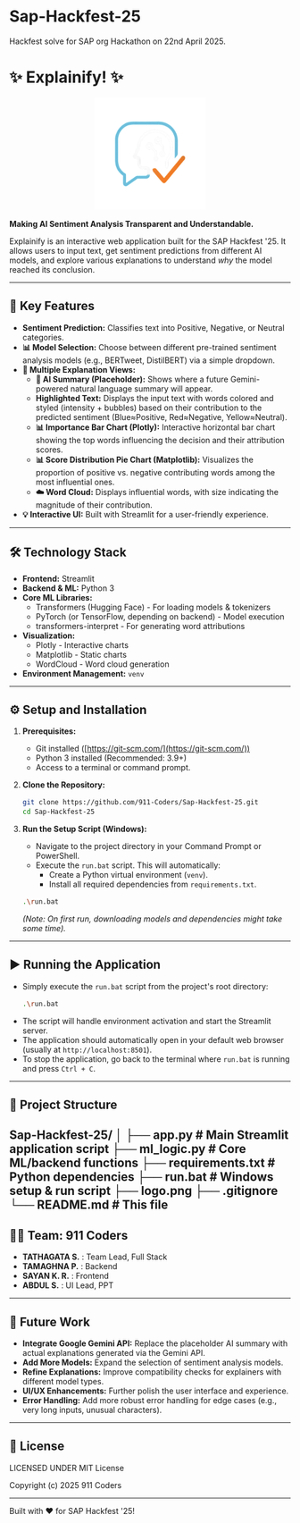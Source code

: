 # Sap-Hackfest-25
Hackfest solve for SAP org Hackathon on 22nd April 2025.

# ✨ Explainify! ✨

<p align="center">
  <img src="logo.png" alt="Explainify Logo" width="200"/>
</p>

**Making AI Sentiment Analysis Transparent and Understandable.**

Explainify is an interactive web application built for the SAP Hackfest '25. It allows users to input text, get sentiment predictions from different AI models, and explore various explanations to understand *why* the model reached its conclusion.

---

## 🚀 Key Features

*   **Sentiment Prediction:** Classifies text into Positive, Negative, or Neutral categories.
*   **📊 Model Selection:** Choose between different pre-trained sentiment analysis models (e.g., BERTweet, DistilBERT) via a simple dropdown.
*   **💬 Multiple Explanation Views:**
    *   **📝 AI Summary (Placeholder):** Shows where a future Gemini-powered natural language summary will appear.
    *   **Highlighted Text:** Displays the input text with words colored and styled (intensity + bubbles) based on their contribution to the predicted sentiment (Blue≈Positive, Red≈Negative, Yellow≈Neutral).
    *   **📊 Importance Bar Chart (Plotly):** Interactive horizontal bar chart showing the top words influencing the decision and their attribution scores.
    *   **📊 Score Distribution Pie Chart (Matplotlib):** Visualizes the proportion of positive vs. negative contributing words among the most influential ones.
    *   **☁️ Word Cloud:** Displays influential words, with size indicating the magnitude of their contribution.
*   **💡 Interactive UI:** Built with Streamlit for a user-friendly experience.

---

## 🛠️ Technology Stack

*   **Frontend:** Streamlit
*   **Backend & ML:** Python 3
*   **Core ML Libraries:**
    *   Transformers (Hugging Face) - For loading models & tokenizers
    *   PyTorch (or TensorFlow, depending on backend) - Model execution
    *   transformers-interpret - For generating word attributions
*   **Visualization:**
    *   Plotly - Interactive charts
    *   Matplotlib - Static charts
    *   WordCloud - Word cloud generation
*   **Environment Management:** `venv`

---

## ⚙️ Setup and Installation

1.  **Prerequisites:**
    *   Git installed ([https://git-scm.com/](https://git-scm.com/))
    *   Python 3 installed (Recommended: 3.9+)
    *   Access to a terminal or command prompt.

2.  **Clone the Repository:**
    ```bash
    git clone https://github.com/911-Coders/Sap-Hackfest-25.git
    cd Sap-Hackfest-25
    ```

3.  **Run the Setup Script (Windows):**
    *   Navigate to the project directory in your Command Prompt or PowerShell.
    *   Execute the `run.bat` script. This will automatically:
        *   Create a Python virtual environment (`venv`).
        *   Install all required dependencies from `requirements.txt`.
    ```bash
    .\run.bat
    ```
    *(Note: On first run, downloading models and dependencies might take some time).*

---

## ▶️ Running the Application

*   Simply execute the `run.bat` script from the project's root directory:
    ```bash
    .\run.bat
    ```
*   The script will handle environment activation and start the Streamlit server.
*   The application should automatically open in your default web browser (usually at `http://localhost:8501`).
*   To stop the application, go back to the terminal where `run.bat` is running and press `Ctrl + C`.

---

## 📁 Project Structure
Sap-Hackfest-25/
│
├── app.py # Main Streamlit application script
├── ml_logic.py # Core ML/backend functions
├── requirements.txt # Python dependencies
├── run.bat # Windows setup & run script
├── logo.png 
├── .gitignore
└── README.md # This file
---

## 🧑‍💻 Team: 911 Coders

*   **TATHAGATA S.** : Team Lead, Full Stack
*   **TAMAGHNA P.** : Backend
*   **SAYAN K. R.** : Frontend
*   **ABDUL S.** : UI Lead, PPT

---

## 🔮 Future Work

*   **Integrate Google Gemini API:** Replace the placeholder AI summary with actual explanations generated via the Gemini API.
*   **Add More Models:** Expand the selection of sentiment analysis models.
*   **Refine Explanations:** Improve compatibility checks for explainers with different model types.
*   **UI/UX Enhancements:** Further polish the user interface and experience.
*   **Error Handling:** Add more robust error handling for edge cases (e.g., very long inputs, unusual characters).

---

## 📄 License

LICENSED UNDER 
MIT License

Copyright (c) 2025 911 Coders

---

Built with ❤️ for SAP Hackfest '25!

